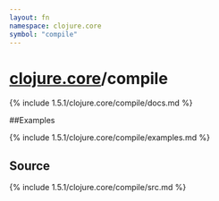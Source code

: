 ```yaml
---
layout: fn
namespace: clojure.core
symbol: "compile"
---
```


# [clojure.core](../)/compile

{% include 1.5.1/clojure.core/compile/docs.md %}

##Examples

{% include 1.5.1/clojure.core/compile/examples.md %}
## Source
{% include 1.5.1/clojure.core/compile/src.md %}

